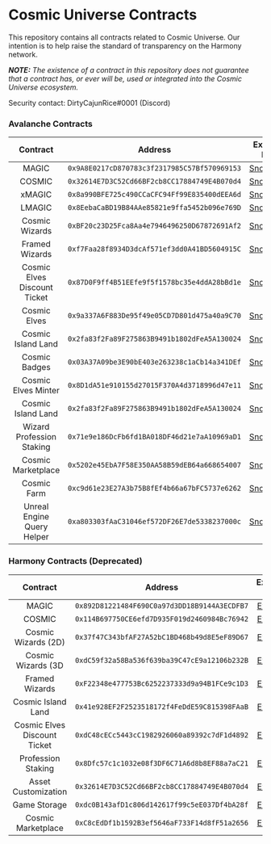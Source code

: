 # Cosmic Universe Contracts

This repository contains all contracts related to Cosmic Universe. Our intention is to help raise the standard of
transparency on the Harmony network.

***NOTE:** The existence of a contract in this repository does not guarantee that a contract has, or ever will be,
used or integrated into the Cosmic Universe ecosystem.*

Security contact: DirtyCajunRice#0001 (Discord)

### Avalanche Contracts

|           Contract           | Address                                      |                                    Explorer Link                                     |
|:----------------------------:|----------------------------------------------|:------------------------------------------------------------------------------------:|
|            MAGIC             | `0x9A8E0217cD870783c3f2317985C57Bf570969153` | [Snowtrace](https://snowtrace.io/address/0x9A8E0217cD870783c3f2317985C57Bf570969153) |
|            COSMIC            | `0x32614E7D3C52Cd66BF2cb8CC17884749E4B070d4` | [Snowtrace](https://snowtrace.io/address/0x32614E7D3C52Cd66BF2cb8CC17884749E4B070d4) |
|            xMAGIC            | `0x8a990BFE725c490CCaCFC94Ff99E835400dEEA6d` | [Snowtrace](https://snowtrace.io/address/0x8a990BFE725c490CCaCFC94Ff99E835400dEEA6d) |
|            LMAGIC            | `0x8EebaCaBD19B84AAe85821e9ffa5452b096e769D` | [Snowtrace](https://snowtrace.io/address/0x8EebaCaBD19B84AAe85821e9ffa5452b096e769D) |
|        Cosmic Wizards        | `0xBF20c23D25Fca8Aa4e7946496250D67872691Af2` | [Snowtrace](https://snowtrace.io/address/0xBF20c23D25Fca8Aa4e7946496250D67872691Af2) |
|        Framed Wizards        | `0xf7Faa28f8934D3dcAf571ef3dd0A41BD5604915C` | [Snowtrace](https://snowtrace.io/address/0xf7Faa28f8934D3dcAf571ef3dd0A41BD5604915C) |
| Cosmic Elves Discount Ticket | `0x87D0F9ff4B51EEfe9f5f1578bc35e4ddA28bBd1e` | [Snowtrace](https://snowtrace.io/address/0x87D0F9ff4B51EEfe9f5f1578bc35e4ddA28bBd1e) |
|         Cosmic Elves         | `0x9a337A6F883De95f49e05CD7D801d475a40a9C70` | [Snowtrace](https://snowtrace.io/address/0x9a337A6F883De95f49e05CD7D801d475a40a9C70) |
|      Cosmic Island Land      | `0x2fa83f2Fa89F275863B9491b1802dFeA5A130024` | [Snowtrace](https://snowtrace.io/address/0x2fa83f2Fa89F275863B9491b1802dFeA5A130024) |
|        Cosmic Badges         | `0x03A37A09be3E90bE403e263238c1aCb14a341DEf` | [Snowtrace](https://snowtrace.io/address/0x03A37A09be3E90bE403e263238c1aCb14a341DEf) |
|     Cosmic Elves Minter      | `0x8D1dA51e910155d27015F370A4d3718996d47e11` | [Snowtrace](https://snowtrace.io/address/0x8D1dA51e910155d27015F370A4d3718996d47e11) |
|      Cosmic Island Land      | `0x2fa83f2Fa89F275863B9491b1802dFeA5A130024` | [Snowtrace](https://snowtrace.io/address/0x2fa83f2Fa89F275863B9491b1802dFeA5A130024) |
|  Wizard Profession Staking   | `0x71e9e186DcFb6fd1BA018DF46d21e7aA10969aD1` | [Snowtrace](https://snowtrace.io/address/0x71e9e186DcFb6fd1BA018DF46d21e7aA10969aD1) |
|      Cosmic Marketplace      | `0x5202e45EbA7F58E350AA58B59dEB64a668654007` | [Snowtrace](https://snowtrace.io/address/0x5202e45EbA7F58E350AA58B59dEB64a668654007) |
|         Cosmic Farm          | `0xc9d61e23E27A3b75B8fEf4b66a67bFC5737e6262` | [Snowtrace](https://snowtrace.io/address/0xc9d61e23E27A3b75B8fEf4b66a67bFC5737e6262) |
|  Unreal Engine Query Helper  | `0xa803303fAaC31046ef572DF26E7de5338237000c` | [Snowtrace](https://snowtrace.io/address/0xa803303fAaC31046ef572DF26E7de5338237000c) |

### Harmony Contracts (Deprecated)

|           Contract           | Address                                      |                                        Explorer Link                                        |
|:----------------------------:|----------------------------------------------|:-------------------------------------------------------------------------------------------:|
|            MAGIC             | `0x892D81221484F690C0a97d3DD18B9144A3ECDFB7` | [Explorer](https://explorer.harmony.one/address/0x892D81221484F690C0a97d3DD18B9144A3ECDFB7) |
|            COSMIC            | `0x114B697750CE6efd7D935F019d2460984Bc76942` | [Explorer](https://explorer.harmony.one/address/0x114B697750CE6efd7D935F019d2460984Bc76942) |
|     Cosmic Wizards (2D)      | `0x37f47C343bfAF27A52bC1BD468b49d8E5eF89D67` | [Explorer](https://explorer.harmony.one/address/0x37f47C343bfAF27A52bC1BD468b49d8E5eF89D67) |
|      Cosmic Wizards (3D      | `0xdC59f32a58Ba536f639ba39C47cE9a12106b232B` | [Explorer](https://explorer.harmony.one/address/0xdC59f32a58Ba536f639ba39C47cE9a12106b232B) |
|        Framed Wizards        | `0xF22348e477753Bc6252237333d9a94B1FCe9c1D3` | [Explorer](https://explorer.harmony.one/address/0xF22348e477753Bc6252237333d9a94B1FCe9c1D3) |
|      Cosmic Island Land      | `0x41e928EF2F2523518172f4FeDdE59C815398FAaB` | [Explorer](https://explorer.harmony.one/address/0x41e928EF2F2523518172f4FeDdE59C815398FAaB) |
| Cosmic Elves Discount Ticket | `0xdC48cECc5443cC1982926060a89392c7dF1d4892` | [Explorer](https://explorer.harmony.one/address/0xdC48cECc5443cC1982926060a89392c7dF1d4892) |
|      Profession Staking      | `0x8Dfc57c1c1032e08f3DF6C71A6d8b8EF88a7aC21` | [Explorer](https://explorer.harmony.one/address/0x8Dfc57c1c1032e08f3DF6C71A6d8b8EF88a7aC21) |
|     Asset Customization      | `0x32614E7D3C52Cd66BF2cb8CC17884749E4B070d4` | [Explorer](https://explorer.harmony.one/address/0x32614E7D3C52Cd66BF2cb8CC17884749E4B070d4) |
|         Game Storage         | `0xdc0B143afD1c806d142617f99c5eE037Df4bA28f` | [Explorer](https://explorer.harmony.one/address/0xdc0B143afD1c806d142617f99c5eE037Df4bA28f) |
|      Cosmic Marketplace      | `0xC8cEdDf1b1592B3ef5646aF733F14d8fF51a2656` | [Explorer](https://explorer.harmony.one/address/0xC8cEdDf1b1592B3ef5646aF733F14d8fF51a2656) |

